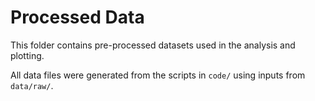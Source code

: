 # Processed Data

This folder contains pre-processed datasets used in the analysis and plotting.

All data files were generated from the scripts in `code/` using inputs from `data/raw/`.



